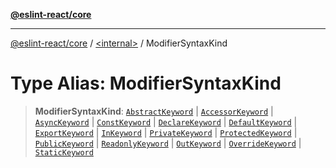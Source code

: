 [**@eslint-react/core**](../../README.md)

***

[@eslint-react/core](../../README.md) / [\<internal\>](../README.md) / ModifierSyntaxKind

# Type Alias: ModifierSyntaxKind

> **ModifierSyntaxKind**: [`AbstractKeyword`](../enumerations/SyntaxKind.md#abstractkeyword) \| [`AccessorKeyword`](../enumerations/SyntaxKind.md#accessorkeyword) \| [`AsyncKeyword`](../enumerations/SyntaxKind.md#asynckeyword) \| [`ConstKeyword`](../enumerations/SyntaxKind.md#constkeyword) \| [`DeclareKeyword`](../enumerations/SyntaxKind.md#declarekeyword) \| [`DefaultKeyword`](../enumerations/SyntaxKind.md#defaultkeyword) \| [`ExportKeyword`](../enumerations/SyntaxKind.md#exportkeyword) \| [`InKeyword`](../enumerations/SyntaxKind.md#inkeyword) \| [`PrivateKeyword`](../enumerations/SyntaxKind.md#privatekeyword) \| [`ProtectedKeyword`](../enumerations/SyntaxKind.md#protectedkeyword) \| [`PublicKeyword`](../enumerations/SyntaxKind.md#publickeyword) \| [`ReadonlyKeyword`](../enumerations/SyntaxKind.md#readonlykeyword) \| [`OutKeyword`](../enumerations/SyntaxKind.md#outkeyword) \| [`OverrideKeyword`](../enumerations/SyntaxKind.md#overridekeyword) \| [`StaticKeyword`](../enumerations/SyntaxKind.md#statickeyword)

